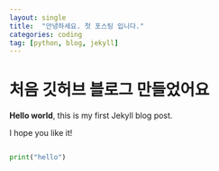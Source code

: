 ```yaml
---
layout: single
title:  "안녕하세요. 첫 포스팅 입니다."
categories: coding
tag: [python, blog, jekyll]
---
```


# 처음 깃허브 블로그 만들었어요

**Hello world**, this is my first Jekyll blog post.

I hope you like it!


```python

print("hello")

```